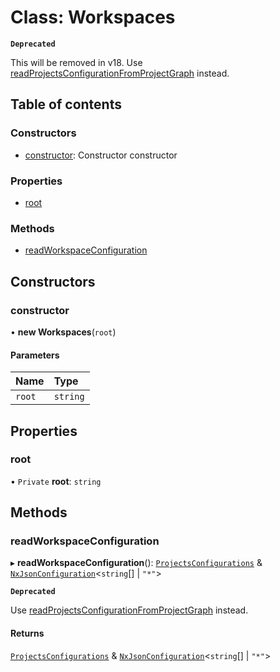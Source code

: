 # Class: Workspaces

**`Deprecated`**

This will be removed in v18. Use [readProjectsConfigurationFromProjectGraph](../../devkit/documents/readProjectsConfigurationFromProjectGraph) instead.

## Table of contents

### Constructors

- [constructor](../../devkit/documents/Workspaces#constructor): Constructor constructor

### Properties

- [root](../../devkit/documents/Workspaces#root)

### Methods

- [readWorkspaceConfiguration](../../devkit/documents/Workspaces#readworkspaceconfiguration)

## Constructors

### constructor

• **new Workspaces**(`root`)

#### Parameters

| Name   | Type     |
| :----- | :------- |
| `root` | `string` |

## Properties

### root

• `Private` **root**: `string`

## Methods

### readWorkspaceConfiguration

▸ **readWorkspaceConfiguration**(): [`ProjectsConfigurations`](../../devkit/documents/ProjectsConfigurations) & [`NxJsonConfiguration`](../../devkit/documents/NxJsonConfiguration)<`string`[] \| `"*"`\>

**`Deprecated`**

Use [readProjectsConfigurationFromProjectGraph](../../devkit/documents/readProjectsConfigurationFromProjectGraph) instead.

#### Returns

[`ProjectsConfigurations`](../../devkit/documents/ProjectsConfigurations) & [`NxJsonConfiguration`](../../devkit/documents/NxJsonConfiguration)<`string`[] \| `"*"`\>
